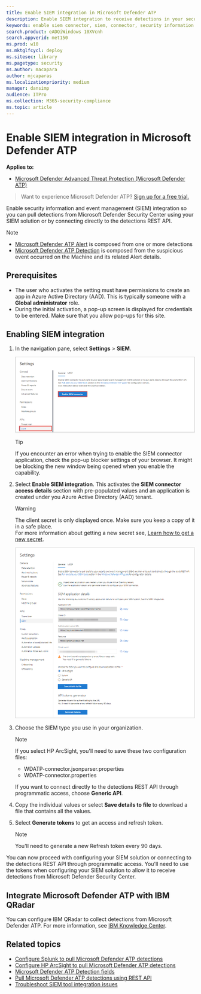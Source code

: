 ```yaml
---
title: Enable SIEM integration in Microsoft Defender ATP
description: Enable SIEM integration to receive detections in your security information and event management (SIEM) solution.
keywords: enable siem connector, siem, connector, security information and events
search.product: eADQiWindows 10XVcnh
search.appverid: met150
ms.prod: w10
ms.mktglfcycl: deploy
ms.sitesec: library
ms.pagetype: security
ms.author: macapara
author: mjcaparas
ms.localizationpriority: medium
manager: dansimp
audience: ITPro
ms.collection: M365-security-compliance 
ms.topic: article
---
```


# Enable SIEM integration in Microsoft Defender ATP

**Applies to:**
- [Microsoft Defender Advanced Threat Protection (Microsoft Defender ATP)](https://go.microsoft.com/fwlink/p/?linkid=2069559)


>Want to experience Microsoft Defender ATP? [Sign up for a free trial.](https://www.microsoft.com/en-us/WindowsForBusiness/windows-atp?ocid=docs-wdatp-enablesiem-abovefoldlink) 

Enable security information and event management (SIEM) integration so you can pull detections from Microsoft Defender Security Center using your SIEM solution or by connecting directly to the detections REST API.

>[!Note]
>- [Microsoft Defender ATP Alert](alerts.md) is composed from one or more detections
>- [Microsoft Defender ATP Detection](api-portal-mapping.md) is composed from the suspicious event occurred on the Machine and its related Alert details.

## Prerequisites
- The user who activates the setting must have permissions to create an app in Azure Active Directory (AAD). This is typically someone with a **Global administrator** role.
- During the initial activation, a pop-up screen is displayed for credentials to be entered. Make sure that you allow pop-ups for this site.

## Enabling SIEM integration 
1. In the navigation pane, select **Settings** > **SIEM**.

    ![Image of SIEM integration from Settings menu](images/enable_siem.png)

    >[!TIP]
    >If you encounter an error when trying to enable the SIEM connector application, check the pop-up blocker settings of your browser. It might be blocking the new window being opened when you enable the capability. 

2. Select **Enable SIEM integration**. This activates the **SIEM connector access details** section with pre-populated values and an application is created under you Azure Active Directory (AAD) tenant.

    > [!WARNING]
    >The client secret is only displayed once. Make sure you keep a copy of it in a safe place.<br>
     For more information about getting a new secret see, [Learn how to get a new secret](troubleshoot-custom-ti.md#learn-how-to-get-a-new-client-secret).

    ![Image of SIEM integration from Settings menu](images/siem_details.png)

3. Choose the SIEM type you use in your organization.

   > [!NOTE]
   > If you select HP ArcSight, you'll need to save these two configuration files:<br>
   > - WDATP-connector.jsonparser.properties
   > - WDATP-connector.properties <br>

   If you want to connect directly to the detections REST API through programmatic access, choose **Generic API**.

4. Copy the individual values or select **Save details to file** to download a file that contains all the values.

5. Select **Generate tokens** to get an access and refresh token.
  
   > [!NOTE]
   > You'll need to generate a new Refresh token every 90 days. 

You can now proceed with configuring your SIEM solution or connecting to the detections REST API through programmatic access. You'll need to use the tokens when configuring your SIEM solution to allow it to receive detections from Microsoft Defender Security Center.

## Integrate Microsoft Defender ATP with IBM QRadar 
You can configure IBM QRadar to collect detections from Microsoft Defender ATP. For more information, see [IBM Knowledge Center](https://www.ibm.com/support/knowledgecenter/SS42VS_DSM/c_dsm_guide_MS_Win_Defender_ATP_overview.html?cp=SS42VS_7.3.1).

## Related topics
- [Configure Splunk to pull Microsoft Defender ATP detections](configure-splunk.md)
- [Configure HP ArcSight to pull Microsoft Defender ATP detections](configure-arcsight.md)
- [Microsoft Defender ATP Detection fields](api-portal-mapping.md)
- [Pull Microsoft Defender ATP detections using REST API](pull-alerts-using-rest-api.md)
- [Troubleshoot SIEM tool integration issues](troubleshoot-siem.md)
